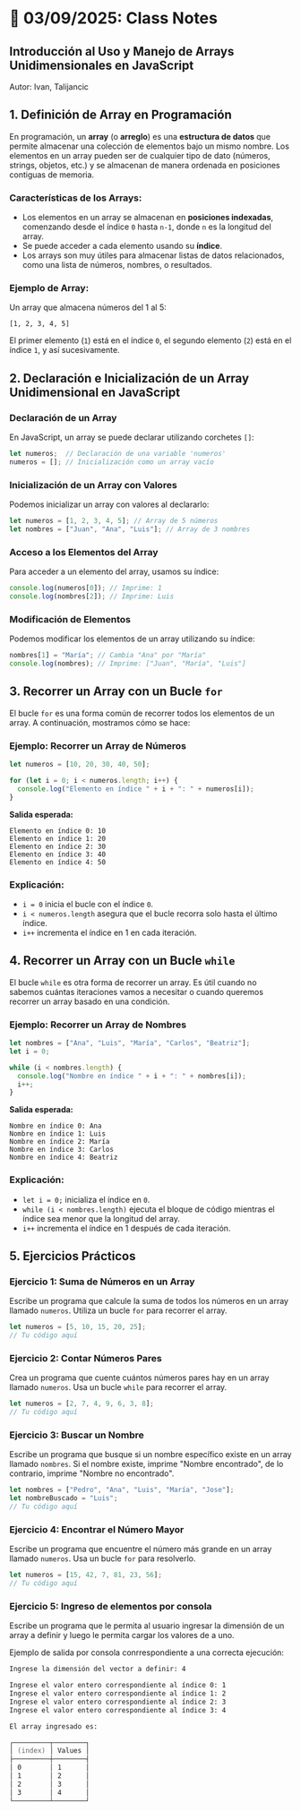 # 📝 03/09/2025: Class Notes

## Introducción al Uso y Manejo de Arrays Unidimensionales en JavaScript
Autor: Ivan, Talijancic

## 1. Definición de Array en Programación

En programación, un **array** (o **arreglo**) es una **estructura de datos** que permite almacenar una colección de elementos bajo un mismo nombre. Los elementos en un array pueden ser de cualquier tipo de dato (números, strings, objetos, etc.) y se almacenan de manera ordenada en posiciones contiguas de memoria.

### Características de los Arrays:

- Los elementos en un array se almacenan en **posiciones indexadas**, comenzando desde el índice `0` hasta `n-1`, donde `n` es la longitud del array.
- Se puede acceder a cada elemento usando su **índice**.
- Los arrays son muy útiles para almacenar listas de datos relacionados, como una lista de números, nombres, o resultados.

### Ejemplo de Array:
Un array que almacena números del 1 al 5:
```
[1, 2, 3, 4, 5]
```
El primer elemento (`1`) está en el índice `0`, el segundo elemento (`2`) está en el índice `1`, y así sucesivamente.

## 2. Declaración e Inicialización de un Array Unidimensional en JavaScript

### Declaración de un Array

En JavaScript, un array se puede declarar utilizando corchetes `[]`:

```javascript
let numeros;  // Declaración de una variable 'numeros'
numeros = []; // Inicialización como un array vacío
```

### Inicialización de un Array con Valores

Podemos inicializar un array con valores al declararlo:

```javascript
let numeros = [1, 2, 3, 4, 5]; // Array de 5 números
let nombres = ["Juan", "Ana", "Luis"]; // Array de 3 nombres
```

### Acceso a los Elementos del Array

Para acceder a un elemento del array, usamos su índice:

```javascript
console.log(numeros[0]); // Imprime: 1
console.log(nombres[2]); // Imprime: Luis
```

### Modificación de Elementos

Podemos modificar los elementos de un array utilizando su índice:

```javascript
nombres[1] = "María"; // Cambia "Ana" por "María"
console.log(nombres); // Imprime: ["Juan", "María", "Luis"]
```

## 3. Recorrer un Array con un Bucle `for`

El bucle `for` es una forma común de recorrer todos los elementos de un array. A continuación, mostramos cómo se hace:

### Ejemplo: Recorrer un Array de Números

```javascript
let numeros = [10, 20, 30, 40, 50];

for (let i = 0; i < numeros.length; i++) {
  console.log("Elemento en índice " + i + ": " + numeros[i]);
}
```

**Salida esperada:**
```
Elemento en índice 0: 10
Elemento en índice 1: 20
Elemento en índice 2: 30
Elemento en índice 3: 40
Elemento en índice 4: 50
```

### Explicación:

- `i = 0` inicia el bucle con el índice `0`.
- `i < numeros.length` asegura que el bucle recorra solo hasta el último índice.
- `i++` incrementa el índice en 1 en cada iteración.

## 4. Recorrer un Array con un Bucle `while`

El bucle `while` es otra forma de recorrer un array. Es útil cuando no sabemos cuántas iteraciones vamos a necesitar o cuando queremos recorrer un array basado en una condición.

### Ejemplo: Recorrer un Array de Nombres

```javascript
let nombres = ["Ana", "Luis", "María", "Carlos", "Beatriz"];
let i = 0;

while (i < nombres.length) {
  console.log("Nombre en índice " + i + ": " + nombres[i]);
  i++;
}
```

**Salida esperada:**
```
Nombre en índice 0: Ana
Nombre en índice 1: Luis
Nombre en índice 2: María
Nombre en índice 3: Carlos
Nombre en índice 4: Beatriz
```

### Explicación:

- `let i = 0;` inicializa el índice en `0`.
- `while (i < nombres.length)` ejecuta el bloque de código mientras el índice sea menor que la longitud del array.
- `i++` incrementa el índice en 1 después de cada iteración.

## 5. Ejercicios Prácticos

### Ejercicio 1: Suma de Números en un Array

Escribe un programa que calcule la suma de todos los números en un array llamado `numeros`. Utiliza un bucle `for` para recorrer el array.

```javascript
let numeros = [5, 10, 15, 20, 25];
// Tu código aquí
```

### Ejercicio 2: Contar Números Pares

Crea un programa que cuente cuántos números pares hay en un array llamado `numeros`. Usa un bucle `while` para recorrer el array.

```javascript
let numeros = [2, 7, 4, 9, 6, 3, 8];
// Tu código aquí
```

### Ejercicio 3: Buscar un Nombre

Escribe un programa que busque si un nombre específico existe en un array llamado `nombres`. Si el nombre existe, imprime "Nombre encontrado", de lo contrario, imprime "Nombre no encontrado".

```javascript
let nombres = ["Pedro", "Ana", "Luis", "María", "Jose"];
let nombreBuscado = "Luis";
// Tu código aquí
```

### Ejercicio 4: Encontrar el Número Mayor

Escribe un programa que encuentre el número más grande en un array llamado `numeros`. Usa un bucle `for` para resolverlo.

```javascript
let numeros = [15, 42, 7, 81, 23, 56];
// Tu código aquí
```

### Ejercicio 5: Ingreso de elementos por consola

Escribe un programa que le permita al usuario ingresar la dimensión de un array a definir y luego le permita cargar los valores de a uno.

Ejemplo de salida por consola conrrespondiente a una correcta ejecución:

```zsh
Ingrese la dimensión del vector a definir: 4

Ingrese el valor entero correspondiente al índice 0: 1
Ingrese el valor entero correspondiente al índice 1: 2
Ingrese el valor entero correspondiente al índice 2: 3
Ingrese el valor entero correspondiente al índice 3: 4

El array ingresado es:

┌─────────┬────────┐
│ (index) │ Values │
├─────────┼────────┤
│ 0       │ 1      │
│ 1       │ 2      │
│ 2       │ 3      │
│ 3       │ 4      │
└─────────┴────────┘
```
